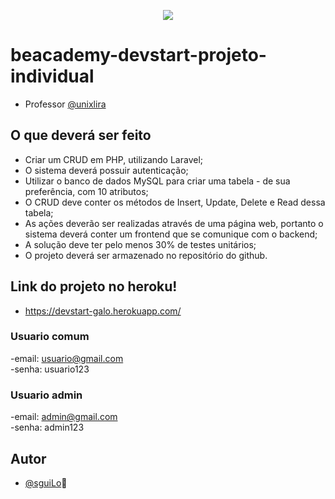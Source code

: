 <p align="center">
<img src="https://www.beacademy.com.br/wp-content/uploads/2019/11/Logo-Topo.png">
</p>

# beacademy-devstart-projeto-individual
-  Professor [@unixlira](https://github.com/unixlira)

## O que deverá ser feito
* Criar um CRUD em PHP, utilizando Laravel;
* O sistema deverá possuir autenticação;
* Utilizar o banco de dados MySQL para criar uma tabela - de sua preferência, com 10
atributos;
* O CRUD deve conter os métodos de Insert, Update, Delete e Read dessa tabela;
* As ações deverão ser realizadas através de uma página web, portanto o sistema deverá conter um frontend que se comunique com o backend;
* A solução deve ter pelo menos 30% de testes unitários;
* O projeto deverá ser armazenado no repositório do github.

## Link do projeto no heroku! 
- https://devstart-galo.herokuapp.com/

### Usuario comum
-email: usuario@gmail.com <br>
-senha: usuario123

### Usuario admin
-email: admin@gmail.com <br>
-senha: admin123

## Autor

- [@sguiLo](https://github.com/sguiLo)🤠
